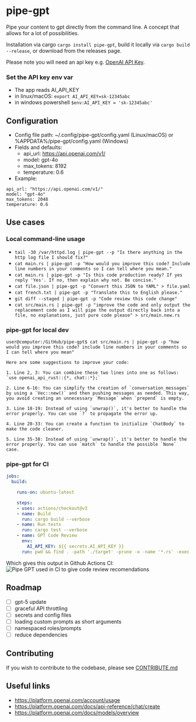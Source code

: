# pipe-gpt
Pipe your content to gpt directly from the command line. A concept that allows for a lot of possibilities.

Installation via cargo `cargo install pipe-gpt`, build it locally via `cargo build --release`, or download from the releases page.

Please note you will need an api key e.g. [OpenAI API Key](https://platform.openai.com/account/api-keys).

### Set the API key env var
 - The app reads AI_API_KEY
 - in linux/macOS: `export AI_API_KEY=sk-12345abc`
 - in windows powershell `$env:AI_API_KEY = 'sk-12345abc'`

## Configuration
- Config file path: ~/.config/pipe-gpt/config.yaml (Linux/macOS) or %APPDATA%/pipe-gpt/config.yaml (Windows)
- Fields and defaults:
  - api_url: https://api.openai.com/v1/
  - model: gpt-4o
  - max_tokens: 8192
  - temperature: 0.6
- Example:
```
api_url: "https://api.openai.com/v1/"
model: "gpt-4o"
max_tokens: 2048
temperature: 0.6
```

## Use cases

### Local command-line usage
- `tail -30 /var/httpd.log | pipe-gpt --p "Is there anything in the http log file I should fix?"`
- `cat main.rs | pipe-gpt -p "How would you improve this code? Include line numbers in your comments so I can tell where you mean."`
- `cat main.rs | pipe-gpt -p "Is this code production ready? If yes reply 'Yes'. If no, then explain why not. Be concise."`
- `cat file.json | pipe-gpt -p "Convert this JSON to YAML" > file.yaml`
- `cat french.txt | pipe-gpt -p "Translate this to English please."` 
- `git diff --staged | pipe-gpt -p "Code review this code change"`
 - `cat src/main.rs | pipe-gpt -p "improve the code and only output the replacement code as I will pipe the output directly back into a file, no explanations, just pure code please" > src/main.new.rs`

### pipe-gpt for local dev

```
user@computer:/GitHub/pipe-gpt$ cat src/main.rs | pipe-gpt -p "how would you improve this code? include line numbers in your comments so I can tell where you mean"

Here are some suggestions to improve your code:

1. Line 2, 3: You can combine these two lines into one as follows:
`use openai_api_rust::{*, chat::*};`

2. Line 6-16: You can simplify the creation of `conversation_messages` by using a `Vec::new()` and then pushing messages as needed. This way, you avoid creating an unnecessary `Message` when `prepend` is empty.

3. Line 18-19: Instead of using `unwrap()`, it's better to handle the error properly. You can use `?` to propagate the error up.

4. Line 20-33: You can create a function to initialize `ChatBody` to make the code cleaner.

5. Line 35-38: Instead of using `unwrap()`, it's better to handle the error properly. You can use `match` to handle the possible `None` case.
```

### pipe-gpt for CI

```yaml
jobs:
  build:

    runs-on: ubuntu-latest

    steps:
    - uses: actions/checkout@v3
    - name: Build
      run: cargo build --verbose
    - name: Run tests
      run: cargo test --verbose
    - name: GPT Code Review
      env:
        AI_API_KEY: ${{ secrets.AI_API_KEY }}
      run: pwd && find . -path './target' -prune -o -name '*.rs' -exec echo {} \; -exec cat {} \; | ./target/debug/pipe-gpt -p "how would you improve this code? include line numbers in your comments so I can tell where you mean"
```

Which gives this output in Github Actions CI:
![Pipe GPT used in CI to give code review recomendations](./imgs/github-workflow-gpt-code-review-markdown.png)

## Roadmap
 - [ ] gpt-5 update
 - [ ] graceful API throttling
 - [ ] secrets and config files
 - [ ] loading custom prompts as short arguments
 - [ ] namespaced roles/prompts
 - [ ] reduce dependencies

## Contributing
If you wish to contribute to the codebase, please see [CONTRIBUTE.md](./CONTRIBUTE.md)

## Useful links
 - https://platform.openai.com/account/usage
 - https://platform.openai.com/docs/api-reference/chat/create
 - https://platform.openai.com/docs/models/overview
